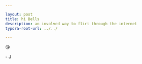 ```yaml
---

layout: post
title: hi Bells
description: an involved way to flirt through the internet
typora-root-url: ../../

---
```


😘

\- J
